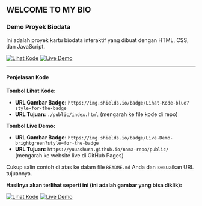 ## WELCOME TO MY BIO

### Demo Proyek Biodata

Ini adalah proyek kartu biodata interaktif yang dibuat dengan HTML, CSS, dan JavaScript.

[![Lihat Kode](https://img.shields.io/badge/Lihat-Kode-blue?style=for-the-badge)](./public/index.html)
[![Live Demo](https://img.shields.io/badge/Live-Demo-brightgreen?style=for-the-badge)](https://yuuashura.github.io/biodata-yuu-de-fontaine/public/index.html)

---

#### Penjelasan Kode

**Tombol Lihat Kode:**
* **URL Gambar Badge:** `https://img.shields.io/badge/Lihat-Kode-blue?style=for-the-badge`
* **URL Tujuan:** `./public/index.html` (mengarah ke file kode di repo)

**Tombol Live Demo:**
* **URL Gambar Badge:** `https://img.shields.io/badge/Live-Demo-brightgreen?style=for-the-badge`
* **URL Tujuan:** `https://yuuashura.github.io/nama-repo/public/` (mengarah ke website live di GitHub Pages)

Cukup salin contoh di atas ke dalam file `README.md` Anda dan sesuaikan URL tujuannya.

**Hasilnya akan terlihat seperti ini (ini adalah gambar yang bisa diklik):**

[![Lihat Kode](https://img.shields.io/badge/Lihat-Kode-blue?style=for-the-badge)](./)
[![Live Demo](https://img.shields.io/badge/Live-Demo-brightgreen?style=for-the-badge)](./)
